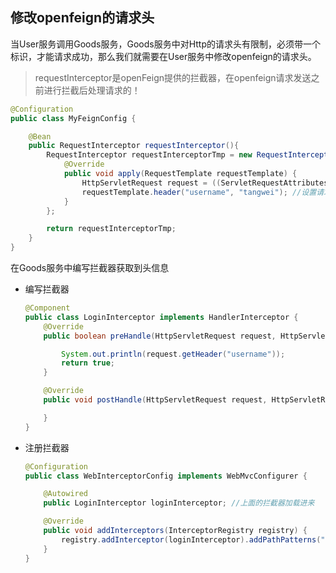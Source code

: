 ## 修改openfeign的请求头

当User服务调用Goods服务，Goods服务中对Http的请求头有限制，必须带一个标识，才能请求成功，那么我们就需要在User服务中修改openfeign的请求头。

> requestInterceptor是openFeign提供的拦截器，在openfeign请求发送之前进行拦截后处理请求的！

```java
@Configuration
public class MyFeignConfig {

    @Bean
    public RequestInterceptor requestInterceptor(){
        RequestInterceptor requestInterceptorTmp = new RequestInterceptor() {
            @Override
            public void apply(RequestTemplate requestTemplate) {
                HttpServletRequest request = ((ServletRequestAttributes)RequestContextHolder.getRequestAttributes()).getRequest(); //获取到HttpServletRequest
                requestTemplate.header("username", "tangwei"); //设置请求头
            }
        };

        return requestInterceptorTmp;
    }
}
```



在Goods服务中编写拦截器获取到头信息

- 编写拦截器

  ```java
  @Component
  public class LoginInterceptor implements HandlerInterceptor {
      @Override
      public boolean preHandle(HttpServletRequest request, HttpServletResponse response, Object handler) throws Exception { //执行标的方法之前执行
  
          System.out.println(request.getHeader("username"));
          return true;
      }
  
      @Override
      public void postHandle(HttpServletRequest request, HttpServletResponse response, Object handler, ModelAndView modelAndView) throws Exception { //执行标的方法之后执行
  
      }
  }
  ```

- 注册拦截器

  ```java
  @Configuration
  public class WebInterceptorConfig implements WebMvcConfigurer {
  
      @Autowired
      public LoginInterceptor loginInterceptor; //上面的拦截器加载进来
  
      @Override
      public void addInterceptors(InterceptorRegistry registry) {
          registry.addInterceptor(loginInterceptor).addPathPatterns("/**");//.excludePathPatterns(new String[]{"/login", "/logout"});
      }
  }
  
  ```

  

